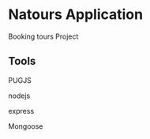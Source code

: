 # Natours Application
  <p>Booking tours Project </p>
<h2>Tools</h2>
  <p>PUGJS</p>
 <p>nodejs</p>
 <p>express</p>
 <p>Mongoose</p>
